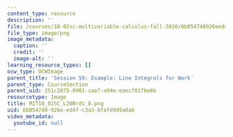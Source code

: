 ```yaml
---
content_type: resource
description: ''
file: /courses/18-02sc-multivariable-calculus-fall-2010/6b054740926eed4fc3a3bfafd9d9a0a6_MIT18_02SC_L20Brds_8.png
file_type: image/png
image_metadata:
  caption: ''
  credit: ''
  image-alt: ''
learning_resource_types: []
ocw_type: OCWImage
parent_title: 'Session 59: Example: Line Integrals for Work'
parent_type: CourseSection
parent_uid: 251c2875-0901-cae7-a94e-eaecf01f6e6b
resourcetype: Image
title: MIT18_02SC_L20Brds_8.png
uid: 6b054740-926e-ed4f-c3a3-bfafd9d9a0a6
video_metadata:
  youtube_id: null
---
```

